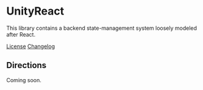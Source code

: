# UnityReact

This library contains a backend state-management system loosely modeled after React.

[License](LICENSE.md)
[Changelog](CHANGELOG.md)

## Directions

Coming soon.